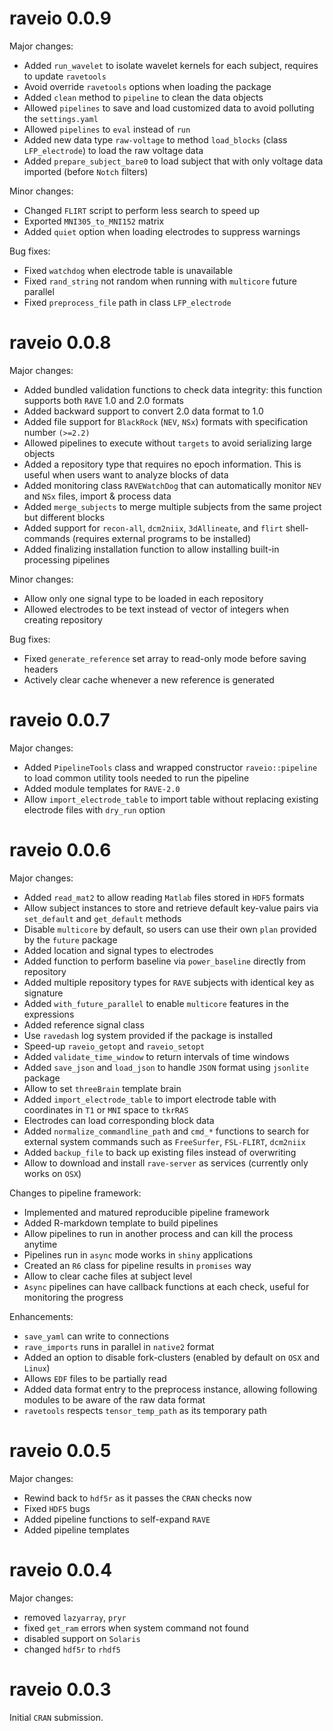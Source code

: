 raveio 0.0.9
=======

Major changes:

* Added `run_wavelet` to isolate wavelet kernels for each subject, requires to update `ravetools`
* Avoid override `ravetools` options when loading the package
* Added `clean` method to `pipeline` to clean the data objects
* Allowed `pipelines` to save and load customized data to avoid polluting the `settings.yaml`
* Allowed `pipelines` to `eval` instead of `run`
* Added new data type `raw-voltage` to method `load_blocks` (class `LFP_electrode`) to load the raw voltage data
* Added `prepare_subject_bare0` to load subject that with only voltage data imported (before `Notch` filters)

Minor changes:

* Changed `FLIRT` script to perform less search to speed up
* Exported `MNI305_to_MNI152` matrix
* Added `quiet` option when loading electrodes to suppress warnings

Bug fixes:

* Fixed `watchdog` when electrode table is unavailable
* Fixed `rand_string` not random when running with `multicore` future parallel
* Fixed `preprocess_file` path in class `LFP_electrode`

raveio 0.0.8
=======

Major changes:

* Added bundled validation functions to check data integrity: this function supports both `RAVE` 1.0 and 2.0 formats
* Added backward support to convert 2.0 data format to 1.0
* Added file support for `BlackRock` (`NEV`, `NSx`) formats with specification number `(>=2.2)`
* Allowed pipelines to execute without `targets` to avoid serializing large objects
* Added a repository type that requires no epoch information. This is useful when users want to analyze blocks of data
* Added monitoring class `RAVEWatchDog` that can automatically monitor `NEV` and `NSx` files, import & process data
* Added `merge_subjects` to merge multiple subjects from the same project but different blocks
* Added support for `recon-all`, `dcm2niix`, `3dAllineate`, and `flirt` shell-commands (requires external programs to be installed)
* Added finalizing installation function to allow installing built-in processing pipelines

Minor changes:

* Allow only one signal type to be loaded in each repository
* Allowed electrodes to be text instead of vector of integers when creating repository

Bug fixes:

* Fixed `generate_reference` set array to read-only mode before saving headers
* Actively clear cache whenever a new reference is generated

raveio 0.0.7
=======

Major changes:

* Added `PipelineTools` class and wrapped constructor `raveio::pipeline` to load common utility tools needed to run the pipeline
* Added module templates for `RAVE-2.0`
* Allow `import_electrode_table` to import table without replacing existing electrode files with `dry_run` option

raveio 0.0.6
=======

Major changes:

* Added `read_mat2` to allow reading `Matlab` files stored in `HDF5` formats
* Allow subject instances to store and retrieve default key-value pairs via `set_default` and `get_default` methods
* Disable `multicore` by default, so users can use their own `plan` provided by the `future` package
* Added location and signal types to electrodes
* Added function to perform baseline via `power_baseline` directly from repository
* Added multiple repository types for `RAVE` subjects with identical key as signature
* Added `with_future_parallel` to enable `multicore` features in the expressions
* Added reference signal class
* Use `ravedash` log system provided if the package is installed
* Speed-up `raveio_getopt` and `raveio_setopt`
* Added `validate_time_window` to return intervals of time windows
* Added `save_json` and `load_json` to handle `JSON` format using `jsonlite` package
* Allow to set `threeBrain` template brain
* Added `import_electrode_table` to import electrode table with coordinates in `T1` or `MNI` space to `tkrRAS`
* Electrodes can load corresponding block data
* Added `normalize_commandline_path` and `cmd_*` functions to search for external system commands such as `FreeSurfer`, `FSL-FLIRT`, `dcm2niix`
* Added `backup_file` to back up existing files instead of overwriting
* Allow to download and install `rave-server` as services (currently only works on `OSX`)


Changes to pipeline framework: 

* Implemented and matured reproducible pipeline framework
* Added R-markdown template to build pipelines
* Allow pipelines to run in another process and can kill the process anytime
* Pipelines run in `async` mode works in `shiny` applications
* Created an `R6` class for pipeline results in `promises` way
* Allow to clear cache files at subject level
* `Async` pipelines can have callback functions at each check, useful for monitoring the progress

Enhancements:

* `save_yaml` can write to connections
* `rave_imports` runs in parallel in `native2` format
* Added an option to disable fork-clusters (enabled by default on `OSX` and `Linux`)
* Allows `EDF` files to be partially read
* Added data format entry to the preprocess instance, allowing following modules to be aware of the raw data format
* `ravetools` respects `tensor_temp_path` as its temporary path


raveio 0.0.5
=======

Major changes: 

* Rewind back to `hdf5r` as it passes the `CRAN` checks now
* Fixed `HDF5` bugs
* Added pipeline functions to self-expand `RAVE`
* Added pipeline templates

raveio 0.0.4
=======

Major changes: 

* removed `lazyarray`, `pryr`
* fixed `get_ram` errors when system command not found
* disabled support on `Solaris`
* changed `hdf5r` to `rhdf5`

raveio 0.0.3
=======

Initial `CRAN` submission.

